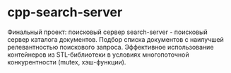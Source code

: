 # cpp-search-server
Финальный проект: поисковый сервер
search-server - поисковый сервер каталога документов. Подбор списка документов с наилучшей релевантностью поискового запроса. Эффективное использование контейнеров из STL-библиотеки в условиях многопоточной конкурентности (mutex, хэш-функции).
